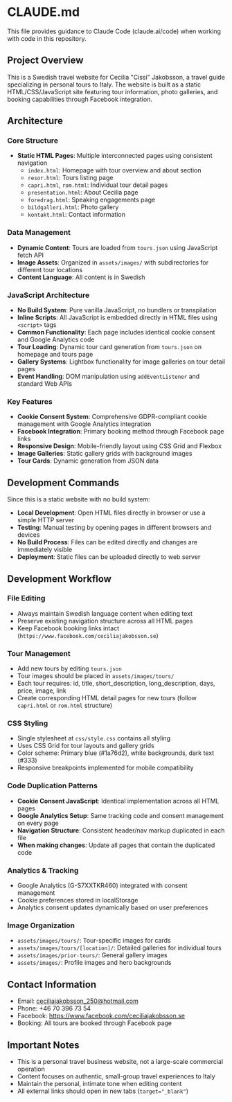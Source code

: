 # CLAUDE.md

This file provides guidance to Claude Code (claude.ai/code) when working with code in this repository.

## Project Overview

This is a Swedish travel website for Cecilia "Cissi" Jakobsson, a travel guide specializing in personal tours to Italy. The website is built as a static HTML/CSS/JavaScript site featuring tour information, photo galleries, and booking capabilities through Facebook integration.

## Architecture

### Core Structure
- **Static HTML Pages**: Multiple interconnected pages using consistent navigation
  - `index.html`: Homepage with tour overview and about section
  - `resor.html`: Tours listing page
  - `capri.html`, `rom.html`: Individual tour detail pages
  - `presentation.html`: About Cecilia page
  - `foredrag.html`: Speaking engagements page
  - `bildgalleri.html`: Photo gallery
  - `kontakt.html`: Contact information

### Data Management
- **Dynamic Content**: Tours are loaded from `tours.json` using JavaScript fetch API
- **Image Assets**: Organized in `assets/images/` with subdirectories for different tour locations
- **Content Language**: All content is in Swedish

### JavaScript Architecture
- **No Build System**: Pure vanilla JavaScript, no bundlers or transpilation
- **Inline Scripts**: All JavaScript is embedded directly in HTML files using `<script>` tags
- **Common Functionality**: Each page includes identical cookie consent and Google Analytics code
- **Tour Loading**: Dynamic tour card generation from `tours.json` on homepage and tours page
- **Gallery Systems**: Lightbox functionality for image galleries on tour detail pages
- **Event Handling**: DOM manipulation using `addEventListener` and standard Web APIs

### Key Features
- **Cookie Consent System**: Comprehensive GDPR-compliant cookie management with Google Analytics integration
- **Facebook Integration**: Primary booking method through Facebook page links
- **Responsive Design**: Mobile-friendly layout using CSS Grid and Flexbox
- **Image Galleries**: Static gallery grids with background images
- **Tour Cards**: Dynamic generation from JSON data

## Development Commands

Since this is a static website with no build system:
- **Local Development**: Open HTML files directly in browser or use a simple HTTP server
- **Testing**: Manual testing by opening pages in different browsers and devices
- **No Build Process**: Files can be edited directly and changes are immediately visible
- **Deployment**: Static files can be uploaded directly to web server

## Development Workflow

### File Editing
- Always maintain Swedish language content when editing text
- Preserve existing navigation structure across all HTML pages
- Keep Facebook booking links intact (`https://www.facebook.com/ceciliajakobsson.se`)

### Tour Management
- Add new tours by editing `tours.json`
- Tour images should be placed in `assets/images/tours/`
- Each tour requires: id, title, short_description, long_description, days, price, image, link
- Create corresponding HTML detail pages for new tours (follow `capri.html` or `rom.html` structure)

### CSS Styling
- Single stylesheet at `css/style.css` contains all styling
- Uses CSS Grid for tour layouts and gallery grids
- Color scheme: Primary blue (#1a76d2), white backgrounds, dark text (#333)
- Responsive breakpoints implemented for mobile compatibility

### Code Duplication Patterns
- **Cookie Consent JavaScript**: Identical implementation across all HTML pages
- **Google Analytics Setup**: Same tracking code and consent management on every page
- **Navigation Structure**: Consistent header/nav markup duplicated in each file
- **When making changes**: Update all pages that contain the duplicated code

### Analytics & Tracking
- Google Analytics (G-S7XXTKR460) integrated with consent management
- Cookie preferences stored in localStorage
- Analytics consent updates dynamically based on user preferences

### Image Organization
- `assets/images/tours/`: Tour-specific images for cards
- `assets/images/tours/[location]/`: Detailed galleries for individual tours
- `assets/images/prior-tours/`: General gallery images
- `assets/images/`: Profile images and hero backgrounds

## Contact Information
- Email: ceciliajakobsson_250@hotmail.com
- Phone: +46 70 396 73 54
- Facebook: https://www.facebook.com/ceciliajakobsson.se
- Booking: All tours are booked through Facebook page

## Important Notes
- This is a personal travel business website, not a large-scale commercial operation
- Content focuses on authentic, small-group travel experiences to Italy
- Maintain the personal, intimate tone when editing content
- All external links should open in new tabs (`target="_blank"`)